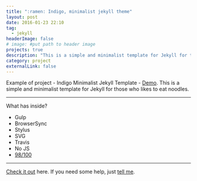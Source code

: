 ```yaml
---
title: ":ramen: Indigo, minimalist jekyll theme"
layout: post
date: 2016-01-23 22:10
tag:
  - jekyll
headerImage: false
# image: #put path to header image
projects: true
description: "This is a simple and minimalist template for Jekyll for those who likes to eat noodles."
category: project
externalLink: false
---
```


Example of project - Indigo Minimalist Jekyll Template - [Demo](http://sergiokopplin.github.io/indigo/). This is a simple and minimalist template for Jekyll for those who likes to eat noodles.

---

What has inside?

- Gulp
- BrowserSync
- Stylus
- SVG
- Travis
- No JS
- [98/100](https://developers.google.com/speed/pagespeed/insights/?url=http%3A%2F%2Fsergiokopplin.github.io%2Findigo%2F)

---

[Check it out](http://sergiokopplin.github.io/indigo/) here.
If you need some help, just [tell me](http://github.com/sergiokopplin/indigo/issues).
